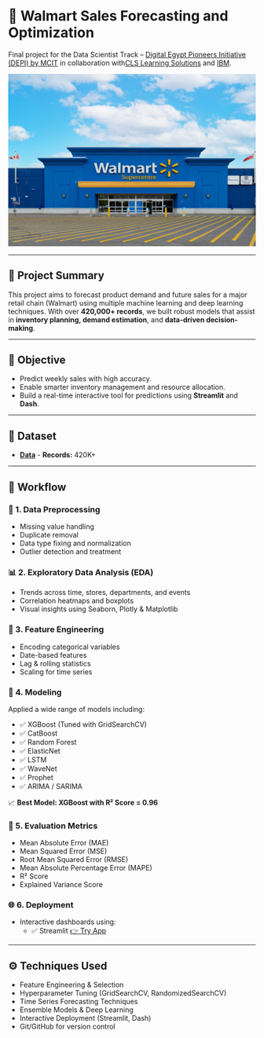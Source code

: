 # 🏬 Walmart Sales Forecasting and Optimization

Final project for the Data Scientist Track – [Digital Egypt Pioneers Initiative (DEPI) by MCIT](https://depi.gov.eg/content/home) in collaboration with[CLS Learning Solutions](https://clslearn.com/) and [IBM](https://www.ibm.com/us-en).

![](https://github.com/hamed-gamall/Sales-Forecasting-and-Optimization/blob/main/Walmart.jpg) 

---

## 📌 Project Summary

This project aims to forecast product demand and future sales for a major retail chain (Walmart) using multiple machine learning and deep learning techniques. With over **420,000+ records**, we built robust models that assist in **inventory planning, demand estimation**, and **data-driven decision-making**.

---

## 🧠 Objective

- Predict weekly sales with high accuracy.
- Enable smarter inventory management and resource allocation.
- Build a real-time interactive tool for predictions using **Streamlit** and **Dash**.

---

## 📂 Dataset

- **[Data](https://github.com/hamed-gamall/Sales-Forecasting-and-Optimization/tree/main/Data)**  - **Records:** 420K+

---

## 🔧 Workflow

### 🧹 1. Data Preprocessing
- Missing value handling
- Duplicate removal
- Data type fixing and normalization
- Outlier detection and treatment

### 📊 2. Exploratory Data Analysis (EDA)
- Trends across time, stores, departments, and events
- Correlation heatmaps and boxplots
- Visual insights using Seaborn, Plotly & Matplotlib

### 🧬 3. Feature Engineering
- Encoding categorical variables
- Date-based features
- Lag & rolling statistics
- Scaling for time series

### 🤖 4. Modeling
Applied a wide range of models including:
- ✅ XGBoost (Tuned with GridSearchCV)
- ✅ CatBoost
- ✅ Random Forest
- ✅ ElasticNet
- ✅ LSTM
- ✅ WaveNet
- ✅ Prophet
- ✅ ARIMA / SARIMA

📈 **Best Model: XGBoost with R² Score = 0.96**

### 📏 5. Evaluation Metrics
- Mean Absolute Error (MAE)
- Mean Squared Error (MSE)
- Root Mean Squared Error (RMSE)
- Mean Absolute Percentage Error (MAPE)
- R² Score
- Explained Variance Score

### 🌐 6. Deployment
- Interactive dashboards using:
  - ✅ Streamlit [👉 Try App](https://your-streamlit-link.app)

---

## ⚙️ Techniques Used

- Feature Engineering & Selection
- Hyperparameter Tuning (GridSearchCV, RandomizedSearchCV)
- Time Series Forecasting Techniques
- Ensemble Models & Deep Learning
- Interactive Deployment (Streamlit, Dash)
- Git/GitHub for version control
